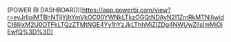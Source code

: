 (POWER BI DASHBOARD)[https://app.powerbi.com/view?r=eyJrIjoiMTBhNTljYjItYmVkOC00YWNkLTkzOGQtNDAyN2I1ZmRkMTNiIiwidCI6IjIxM2U0OTFkLTQzZTMtNGE4Yy1hYzJkLThhMjZlZDg4NWUwZiIsImMiOjEwfQ%3D%3D]
